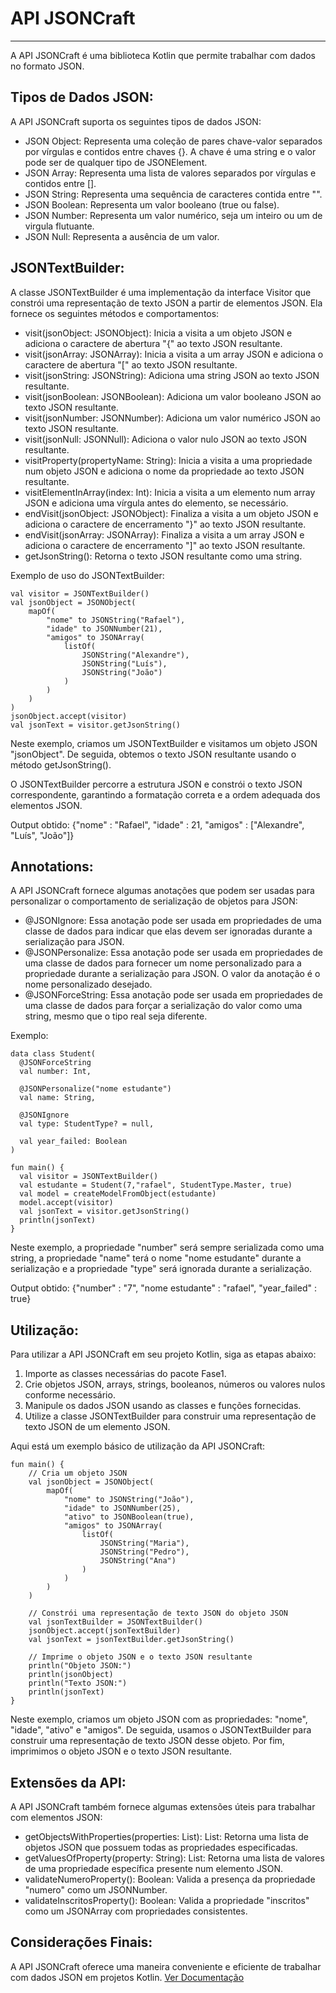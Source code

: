 

# API JSONCraft
------------------------

A API JSONCraft é uma biblioteca Kotlin que permite trabalhar com dados no formato JSON.





**Tipos de Dados JSON:**
-------------------
A API JSONCraft suporta os seguintes tipos de dados JSON:

- JSON Object: Representa uma coleção de pares chave-valor separados por vírgulas e contidos entre chaves {}. A chave é uma string e o valor pode ser de qualquer tipo de JSONElement.
- JSON Array: Representa uma lista de valores separados por vírgulas e contidos entre [].
- JSON String: Representa uma sequência de caracteres contida entre "".
- JSON Boolean: Representa um valor booleano (true ou false).
- JSON Number: Representa um valor numérico, seja um inteiro ou um de virgula flutuante.
- JSON Null: Representa a ausência de um valor.





JSONTextBuilder:
------------------

A classe JSONTextBuilder é uma implementação da interface Visitor que constrói uma representação de texto JSON a partir de elementos JSON. Ela fornece os seguintes métodos e comportamentos:

- visit(jsonObject: JSONObject): Inicia a visita a um objeto JSON e adiciona o caractere de abertura "{" ao texto JSON resultante.
- visit(jsonArray: JSONArray): Inicia a visita a um array JSON e adiciona o caractere de abertura "[" ao texto JSON resultante.
- visit(jsonString: JSONString): Adiciona uma string JSON ao texto JSON resultante.
- visit(jsonBoolean: JSONBoolean): Adiciona um valor booleano JSON ao texto JSON resultante.
- visit(jsonNumber: JSONNumber): Adiciona um valor numérico JSON ao texto JSON resultante.
- visit(jsonNull: JSONNull): Adiciona o valor nulo JSON ao texto JSON resultante.
- visitProperty(propertyName: String): Inicia a visita a uma propriedade num objeto JSON e adiciona o nome da propriedade ao texto JSON resultante.
- visitElementInArray(index: Int): Inicia a visita a um elemento num array JSON e adiciona uma vírgula antes do elemento, se necessário.
- endVisit(jsonObject: JSONObject): Finaliza a visita a um objeto JSON e adiciona o caractere de encerramento "}" ao texto JSON resultante.
- endVisit(jsonArray: JSONArray): Finaliza a visita a um array JSON e adiciona o caractere de encerramento "]" ao texto JSON resultante.
- getJsonString(): Retorna o texto JSON resultante como uma string.

Exemplo de uso do JSONTextBuilder:

	val visitor = JSONTextBuilder()
	val jsonObject = JSONObject(
		mapOf(
	    	"nome" to JSONString("Rafael"),
	    	"idade" to JSONNumber(21),
	    	"amigos" to JSONArray(
	        	listOf(
	            	JSONString("Alexandre"),
	            	JSONString("Luís"),
	            	JSONString("João")
	        	)
	    	)
		)
	)
	jsonObject.accept(visitor)
	val jsonText = visitor.getJsonString()

Neste exemplo, criamos um JSONTextBuilder e visitamos um objeto JSON "jsonObject". De seguida, obtemos o texto JSON resultante usando o método getJsonString().

O JSONTextBuilder percorre a estrutura JSON e constrói o texto JSON correspondente, garantindo a formatação correta e a ordem adequada dos elementos JSON.

Output obtido: {"nome" : "Rafael", "idade" : 21, "amigos" : ["Alexandre", "Luís", "João"]}





Annotations:
------------------

A API JSONCraft fornece algumas anotações que podem ser usadas para personalizar o comportamento de serialização de objetos para JSON:

- @JSONIgnore: Essa anotação pode ser usada em propriedades de uma classe de dados para indicar que elas devem ser ignoradas durante a serialização para JSON.
- @JSONPersonalize: Essa anotação pode ser usada em propriedades de uma classe de dados para fornecer um nome personalizado para a propriedade durante a serialização para JSON. O valor da anotação é o nome personalizado desejado.
- @JSONForceString: Essa anotação pode ser usada em propriedades de uma classe de dados para forçar a serialização do valor como uma string, mesmo que o tipo real seja diferente.

Exemplo:

    data class Student(
      @JSONForceString
      val number: Int,

      @JSONPersonalize("nome estudante")
      val name: String,

      @JSONIgnore
      val type: StudentType? = null,

      val year_failed: Boolean
    )

    fun main() {
      val visitor = JSONTextBuilder()
      val estudante = Student(7,"rafael", StudentType.Master, true)
      val model = createModelFromObject(estudante)
      model.accept(visitor)
      val jsonText = visitor.getJsonString()
      println(jsonText)
    }

Neste exemplo, a propriedade "number" será sempre serializada como uma string, a propriedade "name" terá o nome "nome estudante" durante a serialização e a propriedade "type" será ignorada durante a serialização.

Output obtido: {"number" : "7", "nome estudante" : "rafael", "year_failed" : true}





Utilização:
------------------
Para utilizar a API JSONCraft em seu projeto Kotlin, siga as etapas abaixo:

1. Importe as classes necessárias do pacote Fase1.
2. Crie objetos JSON, arrays, strings, booleanos, números ou valores nulos conforme necessário.
3. Manipule os dados JSON usando as classes e funções fornecidas.
4. Utilize a classe JSONTextBuilder para construir uma representação de texto JSON de um elemento JSON.

Aqui está um exemplo básico de utilização da API JSONCraft:

    fun main() {
        // Cria um objeto JSON
        val jsonObject = JSONObject(
            mapOf(
                "nome" to JSONString("João"),
                "idade" to JSONNumber(25),
                "ativo" to JSONBoolean(true),
                "amigos" to JSONArray(
                    listOf(
                        JSONString("Maria"),
                        JSONString("Pedro"),
                        JSONString("Ana")
                    )
                )
            )
        )

        // Constrói uma representação de texto JSON do objeto JSON
        val jsonTextBuilder = JSONTextBuilder()
        jsonObject.accept(jsonTextBuilder)
        val jsonText = jsonTextBuilder.getJsonString()

        // Imprime o objeto JSON e o texto JSON resultante
        println("Objeto JSON:")
        println(jsonObject)
        println("Texto JSON:")
        println(jsonText)
    }

Neste exemplo, criamos um objeto JSON com as propriedades: "nome", "idade", "ativo" e "amigos". De seguida, usamos o JSONTextBuilder para construir uma representação de texto JSON desse objeto.
Por fim, imprimimos o objeto JSON e o texto JSON resultante.





Extensões da API:
-----------------------
A API JSONCraft também fornece algumas extensões úteis para trabalhar com elementos JSON:

- getObjectsWithProperties(properties: List<String>): List<JSONObject>: Retorna uma lista de objetos JSON que possuem todas as propriedades especificadas.
- getValuesOfProperty(property: String): List<JSONElement>: Retorna uma lista de valores de uma propriedade específica presente num elemento JSON.
- validateNumeroProperty(): Boolean: Valida a presença da propriedade "numero" como um JSONNumber.
- validateInscritosProperty(): Boolean: Valida a propriedade "inscritos" como um JSONArray com propriedades consistentes.






Considerações Finais:
-----------------------
A API JSONCraft oferece uma maneira conveniente e eficiente de trabalhar com dados JSON em projetos Kotlin.
[Ver Documentação](html/index.html)
